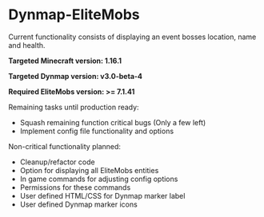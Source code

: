 # Dynmap-EliteMobs

Current functionality consists of displaying an event bosses location, name and health.

**Targeted Minecraft version: 1.16.1**

**Targeted Dynmap version: v3.0-beta-4**

**Required EliteMobs version: >= 7.1.41**

Remaining tasks until production ready:
- Squash remaining function critical bugs (Only a few left)
- Implement config file functionality and options

Non-critical functionality planned:
- Cleanup/refactor code
- Option for displaying all EliteMobs entities
- In game commands for adjusting config options
- Permissions for these commands
- User defined HTML/CSS for Dynmap marker label
- User defined Dynmap marker icons
